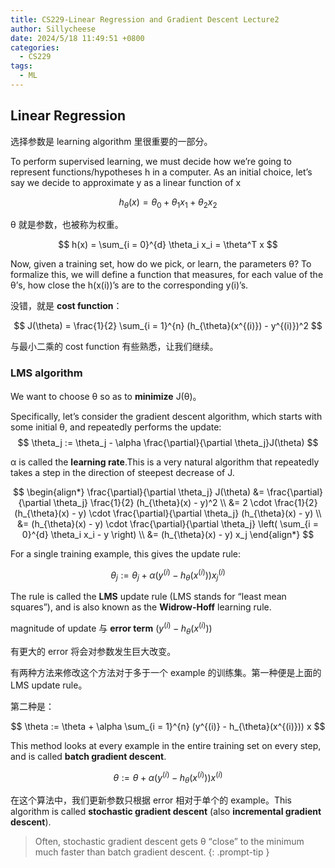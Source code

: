 ```yaml
---
title: CS229-Linear Regression and Gradient Descent Lecture2
author: Sillycheese
date: 2024/5/18 11:49:51 +0800
categories:
  - CS229
tags:
  - ML
---
```


## Linear Regression

选择参数是 learning algorithm 里很重要的一部分。

To perform supervised learning, we must decide how we’re going to represent functions/hypotheses h in a computer. As an initial choice, let’s say we decide to approximate y as a linear function of x

$$
h_{\theta}(x) = \theta_{0} + \theta_{1}x_{1} + \theta_{2}x_{2}
$$

θ 就是参数，也被称为权重。

$$
h(x) = \sum_{i = 0}^{d} \theta_i x_i = \theta^T x
$$

Now, given a training set, how do we pick, or learn, the parameters θ? To formalize this, we will define a function that measures, for each value of the θ’s, how close the h(x(i))’s are to the corresponding y(i)’s.

没错，就是 **cost function**：

$$
J(\theta) = \frac{1}{2} \sum_{i = 1}^{n} (h_{\theta}(x^{(i)}) - y^{(i)})^2
$$

与最小二乘的 cost function 有些熟悉，让我们继续。

### LMS  algorithm

We want to choose θ so as to **minimize** J(θ)。

Specifically, let’s consider the gradient descent algorithm, which starts with some initial θ, and repeatedly performs the update:
$$
\theta_j := \theta_j - \alpha \frac{\partial}{\partial \theta_j}J(\theta)
$$

α is called the **learning rate**.This is a very natural algorithm that repeatedly takes a step in the direction of steepest decrease of J.

$$
\begin{align*}
 \frac{\partial}{\partial \theta_j} J(\theta) &= \frac{\partial}{\partial  \theta_j} \frac{1}{2} (h_{\theta}(x) - y)^2 \\
 &= 2 \cdot \frac{1}{2} (h_{\theta}(x) - y) \cdot \frac{\partial}{\partial  \theta_j} (h_{\theta}(x) - y) \\
 &= (h_{\theta}(x) - y) \cdot \frac{\partial}{\partial \theta_j} \left(  \sum_{i = 0}^{d} \theta_i x_i - y \right) \\
 &= (h_{\theta}(x) - y) x_j
\end{align*}
$$

For a single training example, this gives the update rule:

$$
\theta_j := \theta_j + \alpha (y^{(i)} - h_{\theta}(x^{(i)})) x^{(i)}_j
$$

The rule is called the **LMS** update rule (LMS stands for “least mean squares”), and is also known as the **Widrow-Hoff** learning rule.

magnitude of update 与 **error term**  $(y^{(i)} - h_{\theta}(x^{(i)}))$ 

有更大的 error 将会对参数发生巨大改变。

有两种方法来修改这个方法对于多于一个 example 的训练集。第一种便是上面的 LMS update rule。

第二种是：

$$
\theta := \theta + \alpha \sum_{i = 1}^{n} (y^{(i)} - h_{\theta}(x^{(i)})) x
$$

This method looks at every example in the entire training set on every step, and is called **batch gradient descent**.

$$
\theta := \theta + \alpha (y^{(i)} - h_{\theta}(x^{(i)})) x^{(i)}
$$

在这个算法中，我们更新参数只根据 error 相对于单个的 example。This algorithm is called **stochastic gradient descent** (also **incremental gradient descent**).

> Often, stochastic gradient descent gets θ “close” to the minimum much faster than batch gradient descent. 
{: .prompt-tip }

